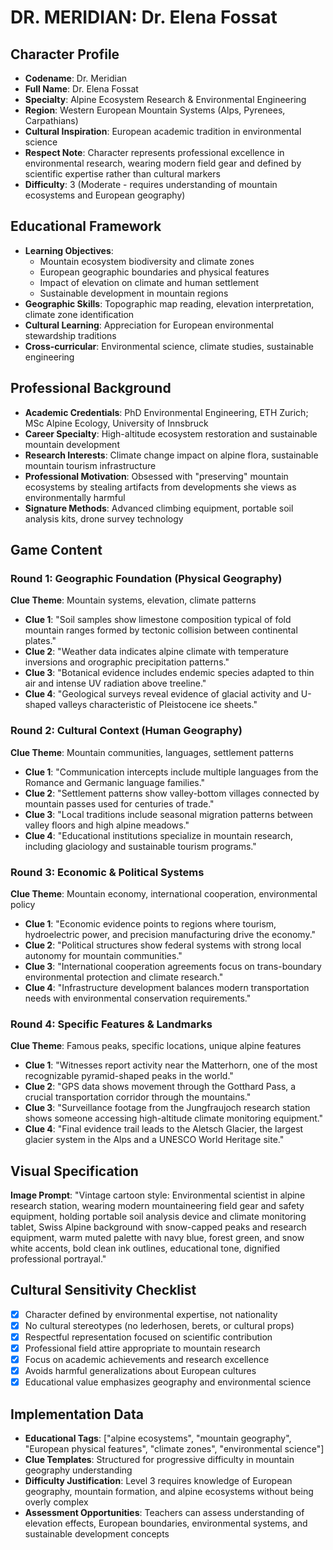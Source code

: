 # DR. MERIDIAN: Dr. Elena Fossat

## Character Profile
- **Codename**: Dr. Meridian
- **Full Name**: Dr. Elena Fossat
- **Specialty**: Alpine Ecosystem Research & Environmental Engineering
- **Region**: Western European Mountain Systems (Alps, Pyrenees, Carpathians)
- **Cultural Inspiration**: European academic tradition in environmental science
- **Respect Note**: Character represents professional excellence in environmental research, wearing modern field gear and defined by scientific expertise rather than cultural markers
- **Difficulty**: 3 (Moderate - requires understanding of mountain ecosystems and European geography)

## Educational Framework
- **Learning Objectives**: 
  - Mountain ecosystem biodiversity and climate zones
  - European geographic boundaries and physical features
  - Impact of elevation on climate and human settlement
  - Sustainable development in mountain regions
- **Geographic Skills**: Topographic map reading, elevation interpretation, climate zone identification
- **Cultural Learning**: Appreciation for European environmental stewardship traditions
- **Cross-curricular**: Environmental science, climate studies, sustainable engineering

## Professional Background
- **Academic Credentials**: PhD Environmental Engineering, ETH Zurich; MSc Alpine Ecology, University of Innsbruck
- **Career Specialty**: High-altitude ecosystem restoration and sustainable mountain development
- **Research Interests**: Climate change impact on alpine flora, sustainable mountain tourism infrastructure
- **Professional Motivation**: Obsessed with "preserving" mountain ecosystems by stealing artifacts from developments she views as environmentally harmful
- **Signature Methods**: Advanced climbing equipment, portable soil analysis kits, drone survey technology

## Game Content

### Round 1: Geographic Foundation (Physical Geography)
**Clue Theme**: Mountain systems, elevation, climate patterns
- **Clue 1**: "Soil samples show limestone composition typical of fold mountain ranges formed by tectonic collision between continental plates."
- **Clue 2**: "Weather data indicates alpine climate with temperature inversions and orographic precipitation patterns."
- **Clue 3**: "Botanical evidence includes endemic species adapted to thin air and intense UV radiation above treeline."
- **Clue 4**: "Geological surveys reveal evidence of glacial activity and U-shaped valleys characteristic of Pleistocene ice sheets."

### Round 2: Cultural Context (Human Geography)  
**Clue Theme**: Mountain communities, languages, settlement patterns
- **Clue 1**: "Communication intercepts include multiple languages from the Romance and Germanic language families."
- **Clue 2**: "Settlement patterns show valley-bottom villages connected by mountain passes used for centuries of trade."
- **Clue 3**: "Local traditions include seasonal migration patterns between valley floors and high alpine meadows."
- **Clue 4**: "Educational institutions specialize in mountain research, including glaciology and sustainable tourism programs."

### Round 3: Economic & Political Systems
**Clue Theme**: Mountain economy, international cooperation, environmental policy
- **Clue 1**: "Economic evidence points to regions where tourism, hydroelectric power, and precision manufacturing drive the economy."
- **Clue 2**: "Political structures show federal systems with strong local autonomy for mountain communities."
- **Clue 3**: "International cooperation agreements focus on trans-boundary environmental protection and climate research."
- **Clue 4**: "Infrastructure development balances modern transportation needs with environmental conservation requirements."

### Round 4: Specific Features & Landmarks
**Clue Theme**: Famous peaks, specific locations, unique alpine features
- **Clue 1**: "Witnesses report activity near the Matterhorn, one of the most recognizable pyramid-shaped peaks in the world."
- **Clue 2**: "GPS data shows movement through the Gotthard Pass, a crucial transportation corridor through the mountains."
- **Clue 3**: "Surveillance footage from the Jungfraujoch research station shows someone accessing high-altitude climate monitoring equipment."
- **Clue 4**: "Final evidence trail leads to the Aletsch Glacier, the largest glacier system in the Alps and a UNESCO World Heritage site."

## Visual Specification
**Image Prompt**: "Vintage cartoon style: Environmental scientist in alpine research station, wearing modern mountaineering field gear and safety equipment, holding portable soil analysis device and climate monitoring tablet, Swiss Alpine background with snow-capped peaks and research equipment, warm muted palette with navy blue, forest green, and snow white accents, bold clean ink outlines, educational tone, dignified professional portrayal."

## Cultural Sensitivity Checklist
- [x] Character defined by environmental expertise, not nationality
- [x] No cultural stereotypes (no lederhosen, berets, or cultural props)
- [x] Respectful representation focused on scientific contribution
- [x] Professional field attire appropriate to mountain research
- [x] Focus on academic achievements and research excellence
- [x] Avoids harmful generalizations about European cultures
- [x] Educational value emphasizes geography and environmental science

## Implementation Data
- **Educational Tags**: ["alpine ecosystems", "mountain geography", "European physical features", "climate zones", "environmental science"]
- **Clue Templates**: Structured for progressive difficulty in mountain geography understanding
- **Difficulty Justification**: Level 3 requires knowledge of European geography, mountain formation, and alpine ecosystems without being overly complex
- **Assessment Opportunities**: Teachers can assess understanding of elevation effects, European boundaries, environmental systems, and sustainable development concepts